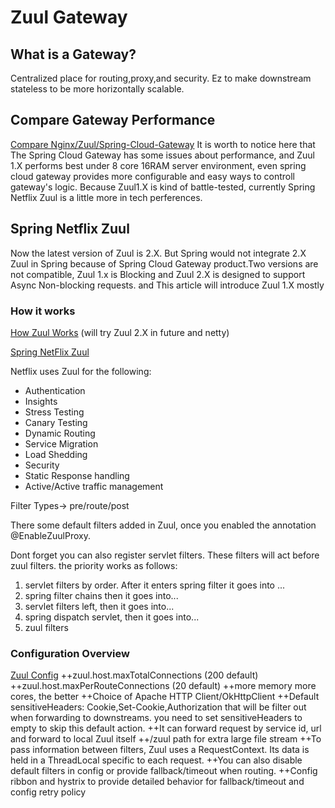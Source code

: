 # Zuul Gateway

## What is a Gateway?
Centralized place for routing,proxy,and security.
Ez to make downstream stateless to be more horizontally scalable.

## Compare Gateway Performance

[Compare Nginx/Zuul/Spring-Cloud-Gateway][1]
It is worth to notice here that The Spring Cloud Gateway has some issues about performance, and Zuul 1.X performs best under 8 core 16RAM server environment, even spring cloud gateway provides more configurable and easy ways to controll gateway's logic. Because Zuul1.X is kind of battle-tested, currently Spring Netflix Zuul is a little more in tech perferences.
## Spring Netflix Zuul
Now the latest version of Zuul is 2.X. But Spring would not integrate 2.X Zuul in Spring because of Spring Cloud Gateway product.Two versions are not compatible, Zuul 1.x is Blocking and Zuul 2.X is designed to support Async Non-blocking requests. and This article will introduce Zuul 1.X mostly
### How it works
[How Zuul Works][2] (will try Zuul 2.X in future and netty)

[Spring NetFlix Zuul][4]

Netflix uses Zuul for the following:

+ Authentication
+ Insights
+ Stress Testing
+ Canary Testing
+ Dynamic Routing
+ Service Migration
+ Load Shedding
+ Security
+ Static Response handling
+ Active/Active traffic management

Filter Types-> pre/route/post 

There some default filters added in Zuul, once you enabled the annotation @EnableZuulProxy.

Dont forget you can also register servlet filters. These filters will act before zuul filters. the priority works as follows:
1. servlet filters by order. After it enters spring filter it goes into ...
2. spring filter chains then it goes into...
3. servlet filters left, then it goes into...
4. spring dispatch servlet, then it goes into...
5. zuul filters


### Configuration Overview 
[Zuul Config][3]
++zuul.host.maxTotalConnections (200 default)
++zuul.host.maxPerRouteConnections (20 default)
++more memory more cores, the better
++Choice of Apache HTTP Client/OkHttpClient
++Default sensitiveHeaders: Cookie,Set-Cookie,Authorization that will be filter out when forwarding to downstreams. you need to set sensitiveHeaders to empty to skip this default action.
++It can forward request by service id, url and forward to local Zuul itself 
++/zuul path for extra large file stream
++To pass information between filters, Zuul uses a RequestContext. Its data is held in a ThreadLocal specific to each request.
++You can also disable default filters in config or provide fallback/timeout when routing.
++Config ribbon and hystrix to provide detailed behavior for fallback/timeout and config retry policy

[1]:https://engineering.opsgenie.com/comparing-api-gateway-performances-nginx-vs-zuul-vs-spring-cloud-gateway-vs-linered-b2cc59c65369
[2]:https://github.com/Netflix/zuul/wiki
[3]:https://blog.csdn.net/s573626822/article/details/83180567 
[4]:http://cloud.spring.io/spring-cloud-static/Finchley.SR2/single/spring-cloud.html#_router_and_filter_zuul





